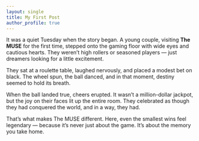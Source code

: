 ```yaml
---
layout: single
title: My First Post
author_profile: true 
---
```


It was a quiet Tuesday when the story began. A young couple, visiting **The MUSE** for the first time, stepped onto the gaming floor with wide eyes and cautious hearts. They weren’t high rollers or seasoned players — just dreamers looking for a little excitement.  

They sat at a roulette table, laughed nervously, and placed a modest bet on black. The wheel spun, the ball danced, and in that moment, destiny seemed to hold its breath.  

When the ball landed true, cheers erupted. It wasn’t a million-dollar jackpot, but the joy on their faces lit up the entire room. They celebrated as though they had conquered the world, and in a way, they had.  

That’s what makes The MUSE different. Here, even the smallest wins feel legendary — because it’s never just about the game. It’s about the memory you take home.   